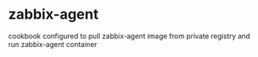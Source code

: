# zabbix-agent

cookbook configured to pull zabbix-agent image from private registry and run zabbix-agent container
